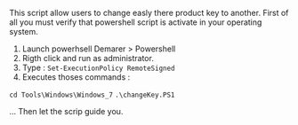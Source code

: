 This script allow users to change easly there product key to another.
First of all you must verify that powershell script is activate in your operating system.

1. Launch powerhsell Demarer > Powershell
2. Rigth click and run as administrator.
3. Type : `Set-ExecutionPolicy RemoteSigned`
4. Executes thoses commands :

  `cd Tools\Windows\Windows_7`
  `.\changeKey.PS1`

... Then let the scrip guide you.
